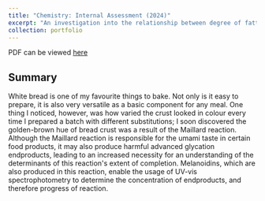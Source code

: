 ```yaml
---
title: "Chemistry: Internal Assessment (2024)"
excerpt: "An investigation into the relationship between degree of fatty acid unsaturation and the extent of the Maillard reaction in bread.<br/><img src='/files/chemiacoverpic.png'>"
collection: portfolio
---
```


PDF can be viewed [here](https://alcotticus.github.io/files/2024chemia.pdf)

Summary
------
White bread is one of my favourite things to bake. Not only is it easy to prepare, it is also very versatile as a basic component for any meal. One thing I noticed, however, was how varied the crust looked in colour every time I prepared a batch with different substitutions; I soon discovered the golden-brown hue of bread crust was a result of the Maillard reaction. Although the Maillard reaction is responsible for the umami taste in certain food products, it may also produce harmful advanced glycation endproducts, leading to an increased necessity for an understanding of the determinants of this reaction's extent of completion. Melanoidins, which are also produced in this reaction, enable the usage of UV-vis spectrophotometry to determine the concentration of endproducts, and therefore progress of reaction.
